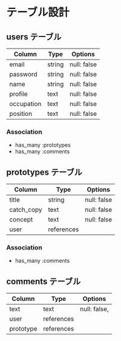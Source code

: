 # テーブル設計

## users テーブル

| Column             | Type   | Options     |
| ------------------ | ------ | ----------- |
| email              | string | null: false |
| password           | string | null: false |
| name               | string | null: false |
| profile            | text   | null: false |
| occupation         | text   | null: false |
| position           | text   | null: false |

### Association

- has_many :prototypes
- has_many :comments 


## prototypes テーブル

| Column             | Type       | Options     |
| -------------------| ------     | ----------- |
| title              | string     | null: false |
| catch_copy         | text       | null: false |
| concept            | text       | null: false |
| user               | references |             |

### Association

- has_many :comments

## comments テーブル

| Column | Type       | Options           |
| -----------| ---------- | --------------|
| text       | text       | null: false,  |
| user       | references |               |
| prototype  | references |               |

